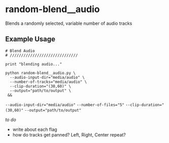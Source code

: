 # random-blend__audio
Blends a randomly selected, variable number of audio tracks

## Example Usage

```
# Blend Audio
# //////////////////////////////

print "blending audio..."

python random-blend__audio.py \
  --audio-input-dir="media/audio" \
  --number-of-tracks="media/audio" \
  --clip-duration="(30,60)" \
  --output="path/to/output" \
 &&
 ```


`--audio-input-dir="media/audio"`
`--number-of-files="5"`
`--clip-duration="(30,60)"`
`--output="path/to/output"`


*to do*
 - write about each flag
 - how do tracks get panned? Left, Right, Center repeat?
